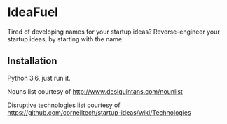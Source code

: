 # IdeaFuel
Tired of developing names for your startup ideas?  Reverse-engineer your startup ideas, by starting with the name.

## Installation
Python 3.6, just run it.

Nouns list courtesy of http://www.desiquintans.com/nounlist

Disruptive technologies list courtesy of https://github.com/cornelltech/startup-ideas/wiki/Technologies
